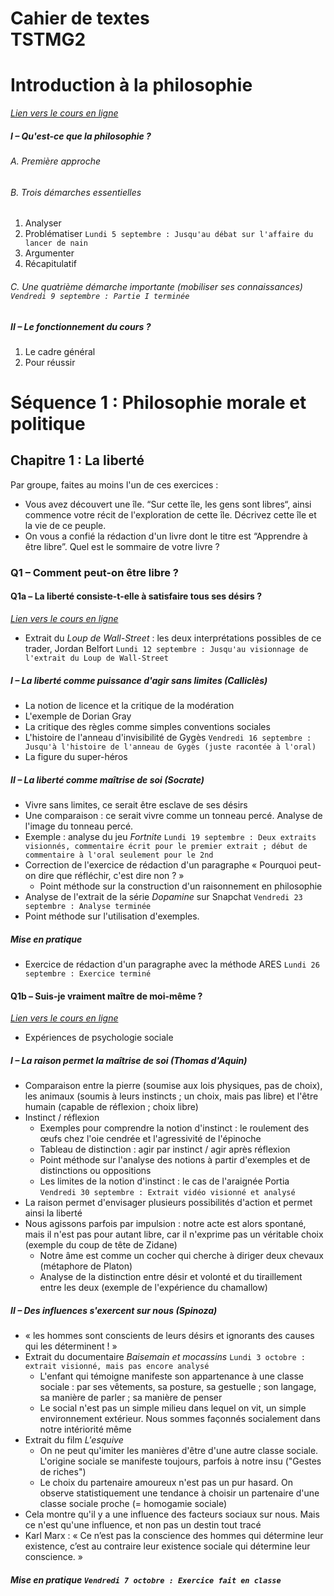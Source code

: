 # Cahier de textes <br>TSTMG2 

# Introduction à la philosophie

*[Lien vers le cours en ligne](https://eyssette.github.io/cours/philo22t/c/intro.html)*

##### I – Qu'est-ce que la philosophie ?

###### A. Première approche
###### B. Trois démarches essentielles
1. Analyser
1. Problématiser `Lundi 5 septembre : Jusqu'au débat sur l'affaire du lancer de nain`
1. Argumenter
1. Récapitulatif

###### C. Une quatrième démarche importante (mobiliser ses connaissances) `Vendredi 9 septembre : Partie I terminée`

##### II – Le fonctionnement du cours ?
1. Le cadre général
1. Pour réussir



# Séquence 1 : Philosophie morale et politique

## Chapitre 1 : La liberté

Par groupe, faites au moins l'un de ces exercices : 
- Vous avez découvert une île. “Sur cette île, les gens sont libres“, ainsi commence votre récit de l'exploration de cette île. Décrivez cette île et la vie de ce peuple.
- On vous a confié la rédaction d'un livre dont le titre est “Apprendre à être libre”. Quel est le sommaire de votre livre ? 

### Q1 – Comment peut-on être libre ?

#### Q1a – La liberté consiste-t-elle à satisfaire tous ses désirs ?

*[Lien vers le cours en ligne](https://eyssette.github.io/cours/philo22t/c/s1-ch1-q1.html#q1a--la-libert%C3%A9-consiste-t-elle-%C3%A0-satisfaire-tous-ses-d%C3%A9sirs-)*

- Extrait du <i>Loup de Wall-Street</i> : les deux interprétations possibles de ce trader, Jordan Belfort `Lundi 12 septembre : Jusqu'au visionnage de l'extrait du Loup de Wall-Street`


##### I – La liberté comme puissance d'agir sans limites (Calliclès)

- La notion de licence et la critique de la modération
- L'exemple de Dorian Gray
- La critique des règles comme simples conventions sociales
- L'histoire de l'anneau d'invisibilité de Gygès `Vendredi 16 septembre : Jusqu'à l'histoire de l'anneau de Gygès (juste racontée à l'oral)`
- La figure du super-héros

##### II – La liberté comme maîtrise de soi (Socrate)
- Vivre sans limites, ce serait être esclave de ses désirs
- Une comparaison : ce serait vivre comme un tonneau percé. Analyse de l'image du tonneau percé.
- Exemple : analyse du jeu _Fortnite_ `Lundi 19 septembre : Deux extraits visionnés, commentaire écrit pour le premier extrait ; début de commentaire à l'oral seulement pour le 2nd`
- Correction de l'exercice de rédaction d'un paragraphe « Pourquoi peut-on dire que réfléchir, c'est dire non ? »
    - Point méthode sur la construction d'un raisonnement en philosophie
- Analyse de l'extrait de la série _Dopamine_ sur Snapchat `Vendredi 23 septembre : Analyse terminée`
- Point méthode sur l'utilisation d'exemples. 

##### Mise en pratique
- Exercice de rédaction d'un paragraphe avec la méthode ARES `Lundi 26 septembre : Exercice terminé`

#### Q1b – Suis-je vraiment maître de moi-même ?

*[Lien vers le cours en ligne](https://eyssette.github.io/cours/philo22t/c/s1-ch1-q1.html#q1b--suis-je-vraiment-ma%C3%AEtre-de-moi-m%C3%AAme-)*

- Expériences de psychologie sociale

##### I – La raison permet la maîtrise de soi (Thomas d'Aquin)

- Comparaison entre la pierre (soumise aux lois physiques, pas de choix), les animaux (soumis à leurs instincts ; un choix, mais pas libre) et l'être humain (capable de réflexion ; choix libre)
- Instinct / réflexion
    - Exemples pour comprendre la notion d'instinct : le roulement des œufs chez l'oie cendrée et l'agressivité de l'épinoche
    - Tableau de distinction : agir par instinct / agir après réflexion
    - Point méthode sur l'analyse des notions à partir d'exemples et de distinctions ou oppositions
    - Les limites de la notion d'instinct : le cas de l'araignée Portia  `Vendredi 30 septembre : Extrait vidéo visionné et analysé`
- La raison permet d'envisager plusieurs possibilités d'action et permet ainsi la liberté
- Nous agissons parfois par impulsion : notre acte est alors spontané, mais il n'est pas pour autant libre, car il n'exprime pas un véritable choix (exemple du coup de tête de Zidane)
    - Notre âme est comme un cocher qui cherche à diriger deux chevaux (métaphore de Platon)
    - Analyse de la distinction entre désir et volonté et du tiraillement entre les deux (exemple de l'expérience du chamallow)

##### II – Des influences s'exercent sur nous (Spinoza)

- « les hommes sont conscients de leurs désirs et ignorants des causes qui les déterminent ! »
- Extrait du documentaire _Baisemain et mocassins_ `Lundi 3 octobre : extrait visionné, mais pas encore analysé`
    - L'enfant qui témoigne manifeste son appartenance à une classe sociale : par ses vêtements, sa posture, sa gestuelle ; son langage, sa manière de parler ; sa manière de penser
    - Le social n'est pas un simple milieu dans lequel on vit, un simple environnement extérieur. Nous sommes façonnés socialement dans notre intériorité même
- Extrait du film _L'esquive_
    - On ne peut qu'imiter les manières d'être d'une autre classe sociale. L'origine sociale se manifeste toujours, parfois à notre insu  ("Gestes de riches")
    - Le choix du partenaire amoureux n'est pas un pur hasard. On observe statistiquement une tendance à choisir un partenaire d'une classe sociale proche (= homogamie sociale)
- Cela montre qu'il y a une influence des facteurs sociaux sur nous. Mais ce n'est qu'une influence, et non pas un destin tout tracé 
- Karl Marx : « Ce n’est pas la conscience des hommes qui détermine leur existence, c’est au contraire leur existence sociale qui détermine leur conscience. »

##### Mise en pratique `Vendredi 7 octobre : Exercice fait en classe`